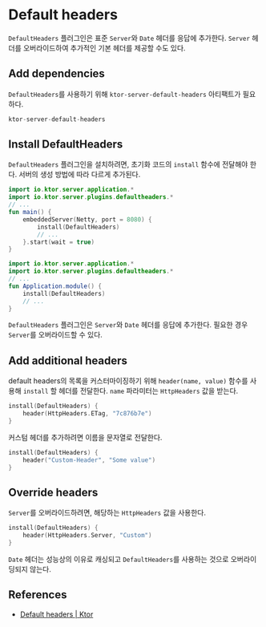 # Default headers

`DefaultHeaders` 플러그인은 표준 `Server`와 `Date` 헤더를 응답에 추가한다. `Server` 헤더를 오버라이드하여 추가적인 기본 헤더를 제공할 수도 있다.

## Add dependencies

`DefaultHeaders`를 사용하기 위해 `ktor-server-default-headers` 아티팩트가 필요하다.

```kotlin
ktor-server-default-headers
```

## **Install DefaultHeaders**

`DefaultHeaders` 플러그인을 설치하려면, 초기화 코드의 `install` 함수에 전달해야 한다. 서버의 생성 방법에 따라 다르게 추가된다.

```kotlin
import io.ktor.server.application.*
import io.ktor.server.plugins.defaultheaders.*
// ...
fun main() {
    embeddedServer(Netty, port = 8080) {
        install(DefaultHeaders)
        // ...
    }.start(wait = true)
}
```

```kotlin
import io.ktor.server.application.*
import io.ktor.server.plugins.defaultheaders.*
// ...
fun Application.module() {
    install(DefaultHeaders)
    // ...
}

```

`DefaultHeaders` 플러그인은 `Server`와 `Date` 헤더를 응답에 추가한다. 필요한 경우 `Server`를 오버라이드할 수 있다.

## **Add additional headers**

default headers의 목록을 커스터마이징하기 위해 `header(name, value)` 함수를 사용해 `install` 할 헤더를 전달한다. `name` 파라미터는 `HttpHeaders` 값을 받는다.

```kotlin
install(DefaultHeaders) {
    header(HttpHeaders.ETag, "7c876b7e")
}
```

커스텀 헤더를 추가하려면 이름을 문자열로 전달한다.

```kotlin
install(DefaultHeaders) {
    header("Custom-Header", "Some value")
}
```

## **Override headers**

`Server`를 오버라이드하려면, 해당하는 `HttpHeaders` 값을 사용한다.

```kotlin
install(DefaultHeaders) {
    header(HttpHeaders.Server, "Custom")
}
```

`Date` 헤더는 성능상의 이유로 캐싱되고 `DefaultHeaders`를 사용하는 것으로 오버라이딩되지 않는다.

## References

* [Default headers | Ktor](https://ktor.io/docs/default-headers.html)
